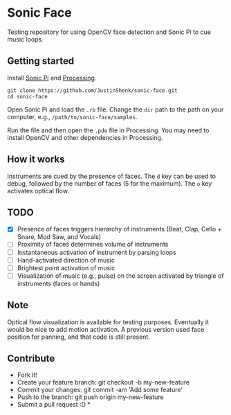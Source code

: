 # Sonic Face

Testing repository for using OpenCV face detection and Sonic Pi to cue music loops.

## Getting started

Install [Sonic Pi](http://sonic-pi.net/) and [Processing](https://processing.org/download/). 

```
git clone https://github.com/JustinShenk/sonic-face.git
cd sonic-face
```

Open Sonic Pi and load the `.rb` file. Change the `dir` path to the path on your computer, e.g., `/path/to/sonic-face/samples`.

Run the file and then open the `.pde` file in Processing. You may need to install OpenCV and other dependencies in Processing.

## How it works

Instruments are cued by the presence of faces. The `d` key can be used to debug, followed by the number of faces (5 for the maximum). The `o` key activates optical flow.

## TODO

 - [X] Presence of faces triggers hierarchy of instruments (Beat, Clap, Cello + Snare, Mod Saw, and Vocals)
 - [ ] Proximity of faces determines volume of instruments
 - [ ] Instantaneous activation of instrument by parsing loops
 - [ ] Hand-activated direction of music
 - [ ] Brightest point activation of music
 - [ ] Visualization of music (e.g., pulse) on the screen activated by triangle of instruments (faces or hands)
 
## Note

Optical flow visualization is available for testing purposes. Eventually it would be nice to add motion activation. A previous version used face position for panning, and that code is still present.

## Contribute

 * Fork it!
 * Create your feature branch: git checkout -b my-new-feature
 * Commit your changes: git commit -am 'Add some feature'
 * Push to the branch: git push origin my-new-feature
 * Submit a pull request :D * 
